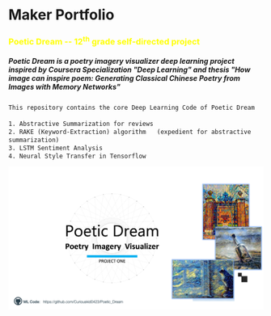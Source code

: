 # **Maker Portfolio**
<!DOCTYPE html>
<html lang="en">
  <head>
    <meta charset="utf-8">
    <meta http-equiv="X-UA-Compatible" content="IE=edge">
    <meta name="viewport" content="width=device-width, initial-scale=1">
    <h3 style="color: yellow">Poetic Dream -- 12<sup>th</sup> grade self-directed project</h3>
    <div><h5>Poetic Dream is a poetry imagery visualizer deep learning project inspired by Coursera Specialization "Deep Learning" and thesis <i>"How image can inspire poem: Generating Classical Chinese Poetry from Images with Memory Networks"</i></h5></div> 
  </head>
  <body>

    This repository contains the core Deep Learning Code of Poetic Dream
    
    1. Abstractive Summarization for reviews 
    2. RAKE (Keyword-Extraction) algorithm   (expedient for abstractive summarization)
    3. LSTM Sentiment Analysis
    4. Neural Style Transfer in Tensorflow
  </body>
</html>

![Poetic Dream Cover Photo](https://raw.githubusercontent.com/Curiouskid0423/Poetic_Dream/master/Poetic_Dream_Cover.png)
